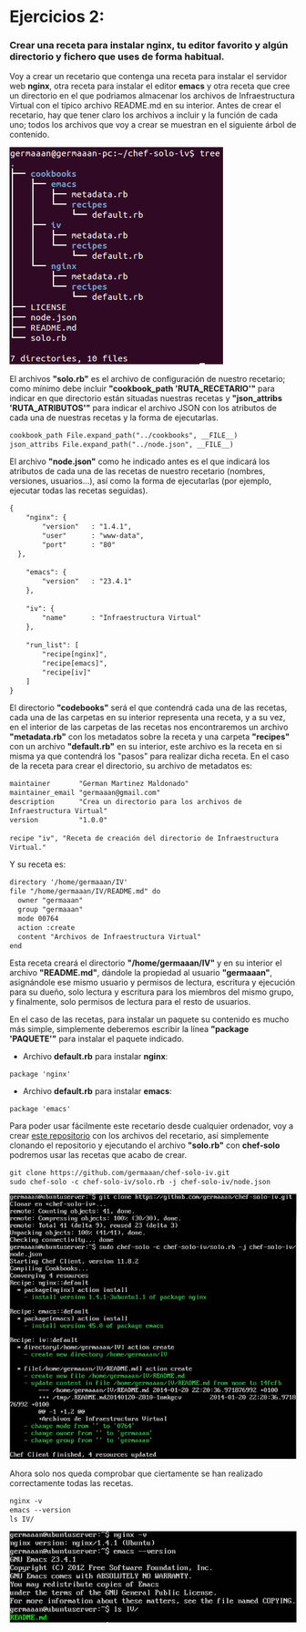 # Ejercicios 2:
### Crear una receta para instalar nginx, tu editor favorito y algún directorio y fichero que uses de forma habitual.

Voy a crear un recetario que contenga una receta para instalar el servidor web **nginx**, otra receta para instalar el editor **emacs** y otra receta que cree un directorio en el que podriamos almacenar los archivos de Infraestructura Virtual con el típico archivo README.md en su interior. Antes de crear el recetario, hay que tener claro los archivos a incluir y la función de cada uno; todos los archivos que voy a crear se muestran en el siguiente árbol de contenido.

![eje02_img01](imagenes/eje02_img01.png)

El archivos **"solo.rb"** es el archivo de configuración de nuestro recetario; como mínimo debe incluir **"cookbook_path 'RUTA_RECETARIO'"** para indicar en que directorio están situadas nuestras recetas y **"json_attribs 'RUTA_ATRIBUTOS'"** para indicar el archivo JSON con los atributos de cada una de nuestras recetas y la forma de ejecutarlas.

```
cookbook_path File.expand_path("../cookbooks", __FILE__)
json_attribs File.expand_path("../node.json", __FILE__)
```

El archivo **"node.json"** como he indicado antes es el que indicará los atributos de cada una de las recetas de nuestro recetario (nombres, versiones, usuarios...), así como la forma de ejecutarlas (por ejemplo, ejecutar todas las recetas seguidas).

```
{
	"nginx": {
		"version"	: "1.4.1",
		"user"		: "www-data",
		"port"		: "80"
  },

	"emacs": {
		"version"	: "23.4.1"
	},

	"iv": {
		"name"		: "Infraestructura Virtual"
	},

	"run_list":	[
		"recipe[nginx]",
		"recipe[emacs]",
		"recipe[iv]"
	]
}
```

El directorio **"codebooks"** será el que contendrá cada una de las recetas, cada una de las carpetas en su interior representa una receta, y a su vez, en el interior de las carpetas de las recetas nos encontraremos un archivo **"metadata.rb"** con los metadatos sobre la receta y una carpeta **"recipes"** con un archivo **"default.rb"** en su interior, este archivo es la receta en si misma ya que contendrá los "pasos" para realizar dicha receta. En el caso de la receta para crear el directorio, su archivo de metadatos es:

```
maintainer       "German Martinez Maldonado"
maintainer_email "germaaan@gmail.com"
description      "Crea un directorio para los archivos de Infraestructura Virtual"
version          "1.0.0"

recipe "iv", "Receta de creación del directorio de Infraestructura Virtual."
```

Y su receta es: 

```
directory '/home/germaaan/IV'
file "/home/germaaan/IV/README.md" do
  owner "germaaan"
  group "germaaan"
  mode 00764
  action :create
  content "Archivos de Infraestructura Virtual"
end
```

Esta receta creará el directorio **"/home/germaaan/IV"** y en su interior el archivo **"README.md"**, dándole la propiedad al usuario **"germaaan"**, asignándole ese mismo usuario y permisos de lectura, escritura y ejecución para su dueño, solo lectura y escritura para los miembros del mismo grupo, y finalmente, solo permisos de lectura para el resto de usuarios.

En el caso de las recetas, para instalar un paquete su contenido es mucho más simple, simplemente deberemos escribir la línea **"package 'PAQUETE'"** para instalar el paquete indicado.

* Archivo **default.rb** para instalar **nginx**:

```
package 'nginx'
```

* Archivo **default.rb** para instalar **emacs**:

```
package 'emacs'
```

Para poder usar fácilmente este recetario desde cualquier ordenador, voy a crear [este repositorio](https://github.com/germaaan/chef-solo-iv) con los archivos del recetario, así simplemente clonando el repositorio y ejecutando el archivo **"solo.rb"** con **chef-solo** podremos usar las recetas que acabo de crear.

```
git clone https://github.com/germaaan/chef-solo-iv.git
sudo chef-solo -c chef-solo-iv/solo.rb -j chef-solo-iv/node.json
```

![eje02_img02](imagenes/eje02_img02.png)

Ahora solo nos queda comprobar que ciertamente se han realizado correctamente todas las recetas.

```
nginx -v
emacs --version
ls IV/
```

![eje02_img03](imagenes/eje02_img03.png)
